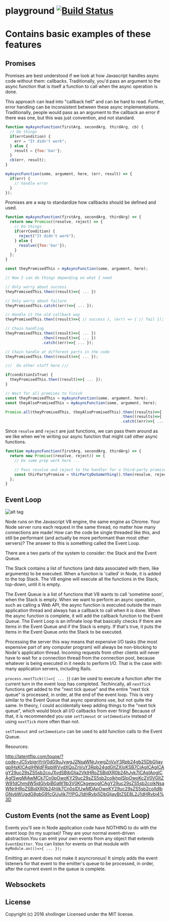 # playground [![Build Status](https://secure.travis-ci.org/shollinger/node-playground.png?branch=master)](http://travis-ci.org/shollinger/node-playground)

# Contains basic examples of these features
## Promises
Promises are best understood if we look at how Javascript handles async code without them: callbacks.  Traditionally, you'd pass an argument to the async function that is itself a function to call when the async operation is done.

This approach can lead into "callback hell" and can be hard to read.  Further, error handling can be inconsistent between these async implementations.  Traditionally, people would pass as an argument to the callback an error if there was one, but this was just convention, and not standard.

```javascript
function myAsyncFunction(firstArg, secondArg, thirdArg, cb) {
  // Do things
  if(errCondition) {
    err = "It didn't work";
  } else {
    result = {foo:'bar'};
  }
  cb(err, result);
}

myAsyncFunction(some, argument, here, (err, result) => {
  if(err) {
    // handle error
  }
});
```

Promises are a way to standardize how callbacks should be defined and used.

```javascript
function myAsyncFunction(firstArg, secondArg, thirdArg) => {
  return new Promise((resolve, reject) => {
    // Do things
    if(errCondition) {
      reject("It didn't work");
    } else {
      resolve({foo:'bar'});
    }
  };
}

const theyPromisedThis = myAsyncFunction(some, argument, here);

// Now I can do things depending on what I need

// Only worry about success
theyPromisedThis.then((result)=>{ ... })

// Only worry about failure
theyPromisedThis.catch((err)=>{ ... });

// Handle it the old callback way
theyPromisedThis.then((result)=>{ // success }, (err) => { // fail });

// Chain handling
theyPromisedThis.then((result)=>{ ... })
                .then((result)=>{ ... })
                .catch((err)=>{ ... });

// Chain handle at different parts in the code
theyPromisedThis.then((result)=>{ ... });

///  Do other stuff here ///

if(conditionIsTrue) {
  theyPromisedThis.then((result)=>{ ... });
}

// Wait for all promises to finish
const theyPromisedThis = myAsyncFunction(some, argument, here);
const theyAlsoPromisedThis = myAsyncFunction(some, argument, here);

Promise.all(theyPromisedThis, theyAlsoPromisedThis).then((results)=>{ ... })
                                                   .then((results)=>{ ... })
                                                   .catch((err)=>{ ... });

```
Since `resolve` and `reject` are just functions, we can pass them around as we like when we're writing our async function that might call other async functions.

```javascript
function myAsyncFunction(firstArg, secondArg, thirdArg) => {
  return new Promise((resolve, reject)) => {
    // Do some prep work here ...

    // Pass resolve and reject to the handler for a third-party promise
    const thirPartyPromise = thirPartyDoSomething().then(resolve, reject);
  };
}
```

## Event Loop
![alt tag](https://ga-chicago.gitbooks.io/wdi-ravenclaw/content/07_fullstack_node/eventloop.png)

Node runs on the Javascript V8 engine, the same engine as Chrome.  Your Node server runs each request in the same thread, no matter how many connections are made!  How can the code be single threaded like this, and still be performant (and actually be more performant than most other servers)?  The answer to this is something called the Event Loop.

There are a two parts of the system to consider: the Stack and the Event Queue.

The Stack contains a list of functions (and data associated with them, like arguments) to be executed.  When a function is 'called' in Node, it is added to the top Stack.  The V8 engine will execute all the functions in the Stack, top-down, until it is empty.

The Event Queue is a list of functions that V8 wants to call 'sometime soon', when the Stack is empty.  When we want to perform an async operation, such as calling a Web API, the async function is executed outside the main application thread and always has a callback to call when it is done.  When the async function is complete, it will add the callback function to the Event Queue.  The Event Loop is an infinate loop that basically checks if there are items in the Event Queue and if the Stack is empty.  If that's true, it puts the items in the Event Queue onto the Stack to be executed.

Processing the server this way means that expensive I/O tasks (the most expensive part of any computer program) will always be non-blocking to Node's application thread.  Incoming requests from other clients will never have to wait for a connection thread from the connection pool, because whatever is being executed in it needs to perform I/O.  That is the case with many application servers, including Rails.

`process.nextTick(()=>{ ... }`) can be used to execute a function after the current turn in the event loop has completed.  Techincally, all `nextTick` functions get added to the "next tick queue" and the entire "next tick queue" is processed, in order, at the end of the event loop.  This is very similar to the Event Queue that async operations use, but not quite the same.  In theory, I could accidentally keep adding things to the "next tick queue", which would block all I/O callbacks from ever firing!  Because of that, it is recommended you use `setTimeout` or `setImmediate` instead of using `nextTick` more often than not.

`setTimeout` and `setImmediate` can be used to add function calls to the Event Queue.

Resources:

http://latentflip.com/loupe/?code=JC5vbignYnV0dG9uJywgJ2NsaWNrJywgZnVuY3Rpb24gb25DbGljaygpIHsKICAgIHNldFRpbWVvdXQoZnVuY3Rpb24gdGltZXIoKSB7CiAgICAgICAgY29uc29sZS5sb2coJ1lvdSBjbGlja2VkIHRoZSBidXR0b24hJyk7ICAgIAogICAgfSwgMjAwMCk7Cn0pOwoKY29uc29sZS5sb2coIkhpISIpOwoKc2V0VGltZW91dChmdW5jdGlvbiB0aW1lb3V0KCkgewogICAgY29uc29sZS5sb2coIkNsaWNrIHRoZSBidXR0b24hIik7Cn0sIDUwMDApOwoKY29uc29sZS5sb2coIldlbGNvbWUgdG8gbG91cGUuIik7!!!PGJ1dHRvbj5DbGljayBtZSE8L2J1dHRvbj4%3D

## Custom Events (not the same as Event Loop)
Events you'll see in Node application code have NOTHING to do with the event loop (to my suprise)! They are your normal event-driven abstraction.You can emit your own events from any object that extends `EventEmitter`.  You can listen for events on that module with `myModule.on(()=>{ ... });`

Emitting an event does not make it asyncronous!  It simply adds the event listeners for that event to the emitter's queue to be processed, in order, after the current event in the queue is complete.

## Websockets

## License
Copyright (c) 2016 shollinger
Licensed under the MIT license.

